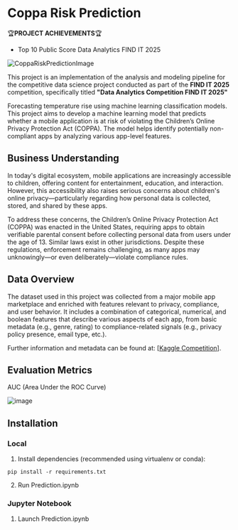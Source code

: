 # Coppa Risk Prediction
🏆**PROJECT ACHIEVEMENTS**🏆
- Top 10 Public Score Data Analytics FIND IT 2025

![CoppaRiskPredictionImage](https://github.com/user-attachments/assets/57925cf2-8967-4def-928d-9f19292c2d2d)

This project is an implementation of the analysis and modeling pipeline for the competitive data science project conducted as part of the **FIND IT 2025** competition, specifically titled **"Data Analytics Competition FIND IT 2025"**

Forecasting temperature rise using machine learning classification models. This project aims to develop a machine learning model that predicts whether a mobile application is at risk of violating the Children’s Online Privacy Protection Act (COPPA). The model helps identify potentially non-compliant apps by analyzing various app-level features.

## Business Understanding

In today's digital ecosystem, mobile applications are increasingly accessible to children, offering content for entertainment, education, and interaction. However, this accessibility also raises serious concerns about children's online privacy—particularly regarding how personal data is collected, stored, and shared by these apps.

To address these concerns, the Children’s Online Privacy Protection Act (COPPA) was enacted in the United States, requiring apps to obtain verifiable parental consent before collecting personal data from users under the age of 13. Similar laws exist in other jurisdictions. Despite these regulations, enforcement remains challenging, as many apps may unknowingly—or even deliberately—violate compliance rules.

## Data Overview

The dataset used in this project was collected from a major mobile app marketplace and enriched with features relevant to privacy, compliance, and user behavior. It includes a combination of categorical, numerical, and boolean features that describe various aspects of each app, from basic metadata (e.g., genre, rating) to compliance-related signals (e.g., privacy policy presence, email type, etc.).

Further information and metadata can be found at: [[Kaggle Competition](https://www.kaggle.com/competitions/data-analytics-competition-find-it-2025/data)].

## Evaluation Metrics
AUC (Area Under the ROC Curve)

![image](https://github.com/user-attachments/assets/dfc6a40e-f05b-4659-bc50-6be2d0728f11)

## Installation
### Local
1. Install dependencies (recommended using virtualenv or conda):
```
pip install -r requirements.txt
```
2. Run Prediction.ipynb

### Jupyter Notebook
1. Launch Prediction.ipynb
